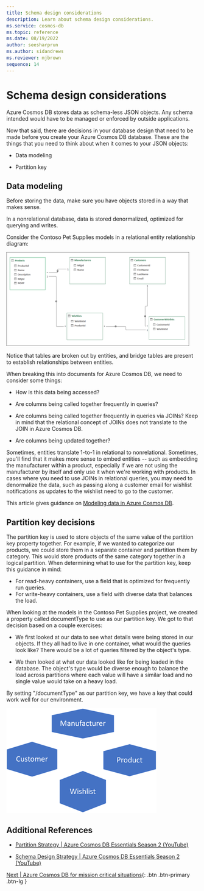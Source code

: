 ```yaml
---
title: Schema design considerations
description: Learn about schema design considerations.
ms.service: cosmos-db
ms.topic: reference
ms.date: 08/19/2022
author: seesharprun
ms.author: sidandrews
ms.reviewer: mjbrown
sequence: 14
---
```


# Schema design considerations

Azure Cosmos DB stores data as schema-less JSON objects. Any schema intended would have to be managed or enforced by outside applications.

Now that said, there are decisions in your database design that need to be made before you create your Azure Cosmos DB database. These are the things that you need to think about when it comes to your JSON objects:

- Data modeling

- Partition key

## Data modeling

Before storing the data, make sure you have objects stored in a way that makes sense.

In a nonrelational database, data is stored denormalized, optimized for querying and writes.

Consider the Contoso Pet Supplies models in a relational entity relationship diagram:

![Diagram showing the Contoso Pet Supplies relational database model.](./media/schema-considerations/contoso-pet-supplies-relational-database-model.png)

Notice that tables are broken out by entities, and bridge tables are present to establish relationships between entities.

When breaking this into documents for Azure Cosmos DB, we need to consider some things:

- How is this data being accessed?

- Are columns being called together frequently in queries?

- Are columns being called together frequently in queries via JOINs? Keep in mind that the relational concept of JOINs does not translate to the JOIN in Azure Cosmos DB.

- Are columns being updated together?

Sometimes, entities translate 1-to-1 in relational to nonrelational. Sometimes, you'll find that it makes more sense to embed entities -- such as embedding the manufacturer within a product, especially if we are not using the manufacturer by itself and only use it when we're working with products. In cases where you need to use JOINs in relational queries, you may need to denormalize the data, such as passing along a customer email for wishlist notifications as updates to the wishlist need to go to the customer.

This article gives guidance on [Modeling data in Azure Cosmos DB](https://docs.microsoft.com/azure/cosmos-db/sql/modeling-data).

## Partition key decisions

The partition key is used to store objects of the same value of the partition key property together. For example, if we wanted to categorize our products, we could store them in a separate container and partition them by category. This would store products of the same category together in a logical partition. When determining what to use for the partition key, keep this guidance in mind:

- For read-heavy containers, use a field that is optimized for frequently run queries.
- For write-heavy containers, use a field with diverse data that balances the load.

When looking at the models in the Contoso Pet Supplies project, we created a property called documentType to use as our partition key. We got to that decision based on a couple exercises:

- We first looked at our data to see what details were being stored in our objects. If they all had to live in one container, what would the queries look like? There would be a lot of queries filtered by the object's type.

- We then looked at what our data looked like for being loaded in the database. The object's type would be diverse enough to balance the load across partitions where each value will have a similar load and no single value would take on a heavy load.

By setting "/documentType" as our partition key, we have a key that could work well for our environment.

![Diagram showing the Contoso Pet Supplies partitions.](./media/schema-considerations/contoso-pet-supplies-partitions.png)

## Additional References

- [Partition Strategy | Azure Cosmos DB Essentials Season 2 (YouTube)](https://www.youtube.com/watch?v=QLgK8yhKd5U)

- [Schema Design Strategy | Azure Cosmos DB Essentials Season 2 (YouTube)](https://www.youtube.com/watch?v=bKDaL-GRSAM)

[Next &#124; Azure Cosmos DB for mission critical situations](mission-critical-situations-for-cosmos-db.md){: .btn .btn-primary .btn-lg }
